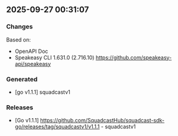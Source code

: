 

## 2025-09-27 00:31:07
### Changes
Based on:
- OpenAPI Doc  
- Speakeasy CLI 1.631.0 (2.716.10) https://github.com/speakeasy-api/speakeasy
### Generated
- [go v1.1.1] squadcastv1
### Releases
- [Go v1.1.1] https://github.com/SquadcastHub/squadcast-sdk-go/releases/tag/squadcastv1/v1.1.1 - squadcastv1